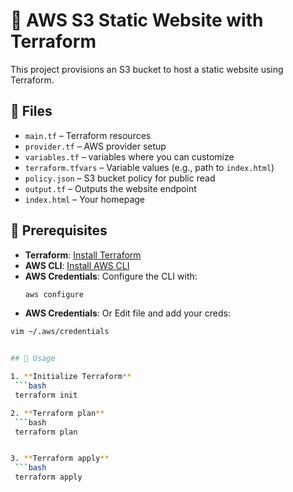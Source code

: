 # 🚀 AWS S3 Static Website with Terraform

This project provisions an S3 bucket to host a static website using Terraform. 

## 📁 Files
- `main.tf` – Terraform resources
- `provider.tf` – AWS provider setup
- `variables.tf` –  variables where you can customize 
- `terraform.tfvars` – Variable values (e.g., path to `index.html`)
- `policy.json` – S3 bucket policy for public read
- `output.tf` – Outputs the website endpoint 
- `index.html` – Your homepage

## 🔧 Prerequisites
- **Terraform**: [Install Terraform](https://www.terraform.io/downloads)
- **AWS CLI**: [Install AWS CLI](https://docs.aws.amazon.com/cli/latest/userguide/getting-started-install.html)
- **AWS Credentials**: Configure the CLI with:
  ```bash
  aws configure
  
 - **AWS Credentials**: Or Edit file and add your creds:
  ```bash
  vim ~/.aws/credentials


## 🚀 Usage

1. **Initialize Terraform**
   ```bash
   terraform init

2. **Terraform plan**
   ```bash
   terraform plan   


3. **Terraform apply**
   ```bash
   terraform apply 

